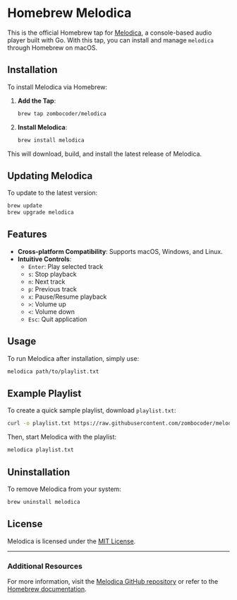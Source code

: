 # Homebrew Melodica

This is the official Homebrew tap for [Melodica](https://github.com/zombocoder/melodica), a console-based audio player built with Go. With this tap, you can install and manage `melodica` through Homebrew on macOS.

## Installation

To install Melodica via Homebrew:

1. **Add the Tap**:

   ```bash
   brew tap zombocoder/melodica
   ```

2. **Install Melodica**:

   ```bash
   brew install melodica
   ```

This will download, build, and install the latest release of Melodica.

## Updating Melodica

To update to the latest version:

```bash
brew update
brew upgrade melodica
```

## Features

- **Cross-platform Compatibility**: Supports macOS, Windows, and Linux.
- **Intuitive Controls**:
  - `Enter`: Play selected track
  - `s`: Stop playback
  - `n`: Next track
  - `p`: Previous track
  - `x`: Pause/Resume playback
  - `>`: Volume up
  - `<`: Volume down
  - `Esc`: Quit application

## Usage

To run Melodica after installation, simply use:

```bash
melodica path/to/playlist.txt
```

## Example Playlist

To create a quick sample playlist, download `playlist.txt`:

```bash
curl -o playlist.txt https://raw.githubusercontent.com/zombocoder/melodica/main/playlist.txt
```

Then, start Melodica with the playlist:

```bash
melodica playlist.txt
```

## Uninstallation

To remove Melodica from your system:

```bash
brew uninstall melodica
```

## License

Melodica is licensed under the [MIT License](https://github.com/zombocoder/melodica/blob/main/LICENSE).

---

### Additional Resources

For more information, visit the [Melodica GitHub repository](https://github.com/zombocoder/melodica) or refer to the [Homebrew documentation](https://docs.brew.sh/).

